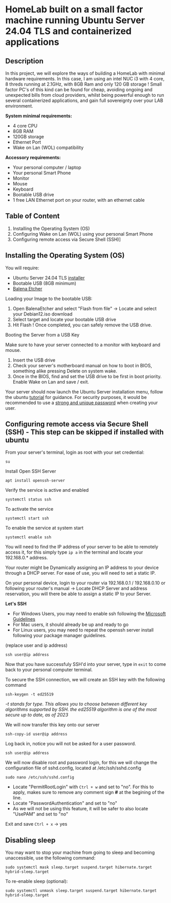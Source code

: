# HomeLab built on a small factor machine running Ubuntu Server 24.04 TLS and containerized applications

## Description 

In this project, we will explore the ways of building a HomeLab with minimal hardware requirements. In this case, I am using an intel NUC i3 with 4 core, 8 threds running at 2.1GHz, with 8GB Ram and only 120 GB storage ! Small factor PC's of this kind can be found for cheap, avoiding ongoing and unexpected bills from cloud providers, whilst being powerful enough to run several containerized applications, and gain full sovereignty over your LAB environment.

**System minimal requirements:**

* 4 core CPU
* 8GB RAM
* 120GB storage
* Ethernet Port 
* Wake on Lan (WOL) compatibility

**Accessory requirements:**

* Your personal computer / laptop
* Your personal Smart Phone
* Monitor
* Mouse
* Keyboard
* Bootable USB drive
* 1 free LAN Ethernet port on your router, with an ethernet cable


## Table of Content

1. Installing the Operating System (OS)
2. Configuring Wake on Lan (WOL) using your personal Smart Phone
3. Configuring remote access via Secure Shell (SSH)]

## Installing the Operating System (OS)

You will require:

* Ubuntu Server 24.04 TLS [installer](https://ubuntu.com/download/server) 
* Bootable USB (8GB minimum)
* [Balena Etcher](https://etcher.balena.io/)

Loading your Image to the bootable USB: 

1. Open BalenaEtcher and select "Flash from file" -> Locate and select your Debian12.iso download 
2. Select target and locate your bootable USB drive
3. Hit Flash ! Once completed, you can safely remove the USB drive.

Booting the Server from a USB Key

Make sure to have your server connected to a monitor with keyboard and mouse.

1. Insert the USB drive
2. Check your server's motherboard manual on how to boot in BIOS, something alike pressing Delete on system wake.
3. Once in the BIOS, find and set the USB drive to be first in boot priority. Enable Wake on Lan and save / exit.

Your server should now launch the Ubuntu Server installation menu, follow the ubuntu [tutorial](https://ubuntu.com/tutorials/install-ubuntu-server#1-overview) for guidance. For security purposes, it would be recommended to use a [strong and unique password](https://www.cisa.gov/secure-our-world/use-strong-passwords) when creating your user. 

## Configuring remote access via Secure Shell (SSH) - This step can be skipped if installed with ubuntu

From your server's terminal, login as root with your set credential:
```
su
```
Install Open SSH Server
```
apt install openssh-server
```
Verify the service is active and enabled
```
systemctl status ssh
```
To activate the service 
```
systemctl start ssh
```
To enable the service at system start
```
systemctl enable ssh
```

You will need to find the IP address of your server to be able to remotely access it, for this simply type ```ip a``` in the terminal and locate your 192.168.0.* address.

Your router might be Dynamically assigning an IP address to your device through a DHCP server. For ease of use, you will need to set a static IP.

On your personal device, login to your router via 192.168.0.1 / 192.168.0.10 or following your router's manual -> Locate DHCP Server and address reservation, you will there be able to assign a static IP to your Server.

__Let's SSH__

* For Windows Users, you may need to enable ssh following the [Microsoft Guidelines](https://learn.microsoft.com/en-us/windows-server/administration/openssh/openssh_install_firstuse?tabs=gui)
* For Mac users, it should already be up and ready to go
* For Linux users, you may need to repeat the openssh server install following your package manager guidelines.

(replace user and ip address)
```
ssh user@ip address
```
Now that you have successfuly SSH'd into your server, type in ```exit``` to come back to your personal computer terminal.

To secure the SSH connection, we will create an SSH key with the following command
```
ssh-keygen -t ed25519
```
_-t stands for type. This allows you to choose between different key algorithms supported by SSH. the ed25519 algorithm is one of the most secure up to date, as of 2023_

We will now transfer this key onto our server
```
ssh-copy-id user@ip address
```
Log back in, notice you will not be asked for a user password.
```
ssh user@ip address
```
We will now disable root and password login, for this we will change the configuration file of sshd.config, located at /etc/ssh/sshd.config
```
sudo nano /etc/ssh/sshd.config
```
* Locate "PermitRootLogin" with ```Ctrl + w``` and set to "no". For this to apply, makes sure to remove any comment sign __#__ at the begining of the line.
* Locate "PasswordAuthentication" and set to "no"
* As we will not be using this feature, it will be safer to also locate "UsePAM" and set to "no"

Exit and save ```Ctrl + x``` -> yes

## Disabling sleep

You may want to stop your machine from going to sleep and becoming unaccessible, use the following command:
```
sudo systemctl mask sleep.target suspend.target hibernate.target hybrid-sleep.target
```
To re-enable sleep (optional):
```
sudo systemctl unmask sleep.target suspend.target hibernate.target hybrid-sleep.target
```











